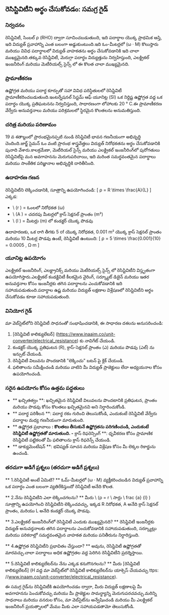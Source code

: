 ## రెసిస్టివిటీని అర్థం చేసుకోవడం: సమగ్ర గైడ్

### నిర్వచనం
రెసిస్టివిటీ, సింబల్ ρ (RHO) ద్వారా సూచించబడుతుంది, ఇది పదార్థాల యొక్క ప్రాథమిక ఆస్తి, ఇది విద్యుత్ ప్రవాహాన్ని ఎంత బలంగా అడ్డుకుంటుంది.ఇది ఓం-మీటర్లలో (ω · M) కొలుస్తారు మరియు వివిధ పదార్థాలలో విద్యుత్ వాహకతను అర్థం చేసుకోవడానికి ఇది చాలా ముఖ్యమైనది.తక్కువ రెసిస్టివిటీ, మెరుగ్గా పదార్థం విద్యుత్తును నిర్వహిస్తుంది, ఎలక్ట్రికల్ ఇంజనీరింగ్ మరియు మెటీరియల్స్ సైన్స్ లో ఈ కొలత చాలా ముఖ్యమైనది.

### ప్రామాణీకరణ
ఉష్ణోగ్రత మరియు పదార్థ కూర్పుతో సహా వివిధ పరిస్థితులలో రెసిస్టివిటీ ప్రామాణీకరించబడుతుంది.ఇంటర్నేషనల్ సిస్టమ్ ఆఫ్ యూనిట్ల (SI) ఒక నిర్దిష్ట ఉష్ణోగ్రత వద్ద ఒక పదార్థం యొక్క ప్రతిఘటనను నిర్వచిస్తుంది, సాధారణంగా లోహాలకు 20 ° C.ఈ ప్రామాణీకరణ వేర్వేరు అనువర్తనాలు మరియు పరిశ్రమలలో స్థిరమైన కొలతలను అనుమతిస్తుంది.

### చరిత్ర మరియు పరిణామం
19 వ శతాబ్దంలో ప్రారంభమైనప్పటి నుండి రెసిస్టివిటీ భావన గణనీయంగా అభివృద్ధి చెందింది.జార్జ్ సైమన్ ఓం వంటి ప్రారంభ శాస్త్రవేత్తలు విద్యుత్ నిరోధకతను అర్థం చేసుకోవడానికి పునాది వేశారు.కాలక్రమేణా, మెటీరియల్ సైన్స్ మరియు ఎలక్ట్రికల్ ఇంజనీరింగ్‌లో పురోగతులు రెసిస్టివిటీపై మన అవగాహనను మెరుగుపరిచాయి, ఇది మరింత సమర్థవంతమైన పదార్థాలు మరియు సాంకేతిక పరిజ్ఞానాల అభివృద్ధికి దారితీసింది.

### ఉదాహరణ గణన
రెసిస్టివిటీని లెక్కించడానికి, సూత్రాన్ని ఉపయోగించండి:
\[ ρ = R \times \frac{A}{L} \]
ఎక్కడ:
- \ (r \) = ఓంలలో నిరోధకత (ω)
- \ (A \) = చదరపు మీటర్లలో క్రాస్ సెక్షనల్ ప్రాంతం (m²)
- \ (l \) = మీటర్లు (m) లో కండక్టర్ యొక్క పొడవు

ఉదాహరణకు, ఒక రాగి తీగకు 5 of యొక్క నిరోధకత, 0.001 m² యొక్క క్రాస్ సెక్షనల్ ప్రాంతం మరియు 10 మీటర్ల పొడవు ఉంటే, రెసిస్టివిటీ ఉంటుంది:
\[ ρ = 5 \times \frac{0.001}{10} = 0.0005 \, Ω·m \]

### యూనిట్ల ఉపయోగం
ఎలక్ట్రికల్ ఇంజనీరింగ్, ఎలక్ట్రానిక్స్ మరియు మెటీరియల్స్ సైన్స్ లో రెసిస్టివిటీని విస్తృతంగా ఉపయోగిస్తారు.ఎలక్ట్రికల్ కండక్టివిటీ కీలకమైన వైరింగ్, సర్క్యూట్ డిజైన్ మరియు ఇతర అనువర్తనాల కోసం ఇంజనీర్లకు తగిన పదార్థాలను ఎంచుకోవడానికి ఇది సహాయపడుతుంది.పదార్థాల ఉష్ణ మరియు విద్యుత్ లక్షణాల విశ్లేషణలో రెసిస్టివిటీని అర్థం చేసుకోవడం కూడా సహాయపడుతుంది.

### వినియోగ గైడ్
మా వెబ్‌సైట్‌లోని రెసిస్టివిటీ సాధనంతో సంభాషించడానికి, ఈ సాధారణ దశలను అనుసరించండి:
1. [రెసిస్టివిటీ కాలిక్యులేటర్] (https://www.inaaim.co/unit-converter/electrical_resistance) కు నావిగేట్ చేయండి.
2. కండక్టర్ యొక్క ప్రతిఘటన (R), క్రాస్-సెక్షనల్ ప్రాంతం (ఎ) మరియు పొడవు (ఎల్) ను ఇన్పుట్ చేయండి.
3. రెసిస్టివిటీ విలువను పొందడానికి "లెక్కించు" బటన్ పై క్లిక్ చేయండి.
4. ఫలితాలను సమీక్షించండి మరియు వాటిని మీ విద్యుత్ ప్రాజెక్టులు లేదా అధ్యయనాల కోసం ఉపయోగించండి.

### సరైన ఉపయోగం కోసం ఉత్తమ పద్ధతులు
- ** ఖచ్చితత్వం **: ఖచ్చితమైన రెసిస్టివిటీ విలువలను పొందటానికి ప్రతిఘటన, ప్రాంతం మరియు పొడవు కోసం కొలతలు ఖచ్చితమైనవి అని నిర్ధారించుకోండి.
- ** పదార్థ పరిశీలన **: పదార్థ రకం గురించి తెలుసుకోండి, ఎందుకంటే రెసిస్టివిటీ వేర్వేరు పదార్థాల మధ్య గణనీయంగా మారుతుంది.
- ** ఉష్ణోగ్రత ప్రభావాలు **: కొలతలు తీసుకునే ఉష్ణోగ్రతను పరిగణించండి, ఎందుకంటే రెసిస్టివిటీ ఉష్ణోగ్రతతో మారుతుంది.
-** క్రాస్ రిఫరెన్సింగ్ **: ధృవీకరణ కోసం ప్రామాణిక రెసిస్టివిటీ పట్టికలతో మీ ఫలితాలను క్రాస్ రిఫరెన్స్ చేయండి.
- ** డాక్యుమెంటేషన్ **: భవిష్యత్ సూచన మరియు విశ్లేషణ కోసం మీ లెక్కల రికార్డును ఉంచండి.

### తరచుగా అడిగే ప్రశ్నలు (తరచుగా అడిగే ప్రశ్నలు)

** 1.రెసిస్టివిటీ అంటే ఏమిటి? **
ఓమ్-మీటర్లలో (ω · M) వ్యక్తీకరించబడిన విద్యుత్ ప్రవాహాన్ని ఒక పదార్థం ఎంత బలంగా వ్యతిరేకిస్తుందో రెసిస్టివిటీ అనేది కొలత.

** 2.నేను రెసిస్టివిటీని ఎలా లెక్కించగలను? **
మీరు \ (ρ = r \ సార్లు \ frac {a} {l} \) సూత్రాన్ని ఉపయోగించి రెసిస్టివిటీని లెక్కించవచ్చు, ఇక్కడ R నిరోధకత, A అనేది క్రాస్ సెక్షనల్ ప్రాంతం, మరియు L అనేది కండక్టర్ యొక్క పొడవు.

** 3.ఎలక్ట్రికల్ ఇంజనీరింగ్‌లో రెసిస్టివిటీ ఎందుకు ముఖ్యమైనది? **
రెసిస్టివిటీ ఇంజనీర్లకు విద్యుత్ అనువర్తనాలకు తగిన పదార్థాలను ఎంచుకోవడానికి సహాయపడుతుంది, సర్క్యూట్లు మరియు పరికరాల్లో సమర్థవంతమైన వాహకత మరియు పనితీరును నిర్ధారిస్తుంది.

** 4.ఉష్ణోగ్రత రెసిస్టివిటీని ప్రభావితం చేస్తుందా? **
అవును, రెసిస్టివిటీ ఉష్ణోగ్రతతో మారవచ్చు.చాలా పదార్థాలు అధిక ఉష్ణోగ్రతల వద్ద పెరిగిన రెసిస్టివిటీని ప్రదర్శిస్తాయి.

** 5.రెసిస్టివిటీ కాలిక్యులేటర్‌ను నేను ఎక్కడ కనుగొనగలను? **
మీరు [రెసిస్టివిటీ కాలిక్యులేటర్] (H వద్ద మా వెబ్‌సైట్‌లో రెసిస్టివిటీ కాలిక్యులేటర్‌ను యాక్సెస్ చేయవచ్చు ttps: //www.inaam.co/unit-converter/electrical_resistance).

ఈ సమగ్ర గైడ్‌ను రెసిస్టివిటీకి ఉపయోగించడం ద్వారా, మీరు విద్యుత్ లక్షణాలపై మీ అవగాహనను పెంచుకోవచ్చు మరియు మీ ప్రాజెక్టుల సామర్థ్యాన్ని మెరుగుపరచవచ్చు.మరిన్ని సాధనాలు మరియు వనరుల కోసం, మా వెబ్‌సైట్‌ను అన్వేషించండి మరియు మీ ఎలక్ట్రికల్ ఇంజనీరింగ్ ప్రయత్నాలలో మేము మీకు ఎలా సహాయపడతామో తెలుసుకోండి.
